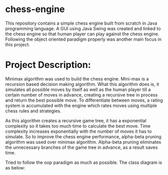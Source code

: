 # chess-engine
This repository contains a simple chess engine built from scratch in Java programming language. A GUI using Java Swing was created and linked to the chess engine so that human player can play against the chess engine. Following the object oriented paradigm properly was another main focus in this project.

# Project Description:
Minimax algorithm was used to build the chess engine. Mini-max is a recursion based decision making algorithm. What this algorithm does is, it simulates all possible moves by itself as well as the human player till a certain number of moves in advance, creating a recursive tree in process and return the best possible move. To differentiate between moves, a rating system is accumulated with the engine which rates moves using multiple chess rules and strategies.

As this algorithm creates a recursive game tree, it has a exponential complexity so it takes too much time to calculate the best move. Time complexity increases exponentially with the number of moves it has to simulate. So to improve the chess engine performance, alpha-beta pruning algorithm was used over minimax algorithm. Alpha-beta pruning eliminates the unnecessary branches of the game tree in advance, as a result saves time.

Tried to follow the oop paradigm as much as possible. The class diagram is as below:

